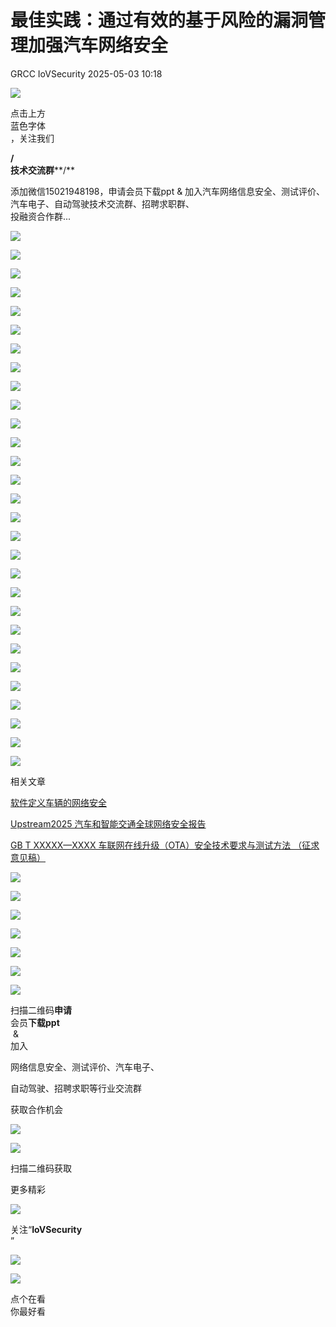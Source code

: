 #  最佳实践：通过有效的基于风险的漏洞管理加强汽车网络安全   
GRCC  IoVSecurity   2025-05-03 10:18  
  
![](https://mmbiz.qpic.cn/mmbiz_gif/CQb4KERYG3QA0ezCCjgRONQvXCf3wka7je04trwIyMqsDUWBubpwfiahXImiaoia7NnueGomOO28vicSZ5wEFFTa1Q/640?wx_fmt=gif "")  
  
点击上方  
蓝色字体  
，关注我们  
  
**/**  
**技术交流群****/**  
  
添加微信15021948198，申请会员下载ppt & 加入汽车网络信息安全、测试评价、汽车电子、自动驾驶技术交流群、招聘求职群、  
投融资合作群...  
  
![](https://mmbiz.qpic.cn/mmbiz_png/uTSIm9RGwm1TRjwE2zLpukYhicVU1Sx1JibtJRrQTZXwxgmRwfKd57LO0WiaRBQIGrWLInBtVs3oQg4Dlm3QjfWEA/640?wx_fmt=png&from=appmsg "")  
  
![](https://mmbiz.qpic.cn/mmbiz_png/uTSIm9RGwm1TRjwE2zLpukYhicVU1Sx1JXmOvlxgeBkibu6v5nf8xOsQxic4q7q7NRs9h50jibzlqICAllwN7jupLw/640?wx_fmt=png&from=appmsg "")  
  
![](https://mmbiz.qpic.cn/mmbiz_png/uTSIm9RGwm1TRjwE2zLpukYhicVU1Sx1JTaF7bsqOLrP7917EwxndvA171Qje3dQGpjpUU1b3Ehv4PvsGOER8mg/640?wx_fmt=png&from=appmsg "")  
  
![](https://mmbiz.qpic.cn/mmbiz_png/uTSIm9RGwm1TRjwE2zLpukYhicVU1Sx1JTsh0Clxkia9FrmH2UKItxjySL6UvSmDHmalibP36eGoY8dD26woicNNrg/640?wx_fmt=png&from=appmsg "")  
  
![](https://mmbiz.qpic.cn/mmbiz_png/uTSIm9RGwm1TRjwE2zLpukYhicVU1Sx1JPd6j48YTSy2I4kWaqWZo4LpkClPeW0XZfMrhQAlWPQSJyttW3iaErWQ/640?wx_fmt=png&from=appmsg "")  
  
![](https://mmbiz.qpic.cn/mmbiz_png/uTSIm9RGwm1TRjwE2zLpukYhicVU1Sx1JYNbXMqVu2niaaMuEmv7hNqA2axsTCE74iaFicBBhCOTt1HV5ZTEmIpRBg/640?wx_fmt=png&from=appmsg "")  
  
![](https://mmbiz.qpic.cn/mmbiz_png/uTSIm9RGwm1TRjwE2zLpukYhicVU1Sx1J4Hol17t44iaKYgjakqkrdT8vbSglQLlvicaFVMy75GwIicqpvGWVCYcyg/640?wx_fmt=png&from=appmsg "")  
  
![](https://mmbiz.qpic.cn/mmbiz_png/uTSIm9RGwm1TRjwE2zLpukYhicVU1Sx1JSMQTCELY9E9dicibF49gAglkmkdbsMib7nw5LtWmPuKYCWic52lVBQ5mew/640?wx_fmt=png&from=appmsg "")  
  
![](https://mmbiz.qpic.cn/mmbiz_png/uTSIm9RGwm1TRjwE2zLpukYhicVU1Sx1JmL3vlXLDxC1LJXiautQSPHJyVSZ72vV9NKOiapAwOdBGHxhganDLEAXQ/640?wx_fmt=png&from=appmsg "")  
  
![](https://mmbiz.qpic.cn/mmbiz_png/uTSIm9RGwm1TRjwE2zLpukYhicVU1Sx1Jnn2Hyz6fxM73EgaGnNVlicGDEzkoibSMtDJqQWl5YicFzwA7I459k7rpw/640?wx_fmt=png&from=appmsg "")  
  
![](https://mmbiz.qpic.cn/mmbiz_png/uTSIm9RGwm1TRjwE2zLpukYhicVU1Sx1JmxrfQXLgybPCeD2QpfUP2VR4lQv5ibuLmZR2D4oQKcdwmNrEIdKaWLA/640?wx_fmt=png&from=appmsg "")  
  
![](https://mmbiz.qpic.cn/mmbiz_png/uTSIm9RGwm1TRjwE2zLpukYhicVU1Sx1Jnfma4iaSA46DURXRiaEqwwSW1qItdIXFSrlPaTITUjMMymrzKg4DzOZQ/640?wx_fmt=png&from=appmsg "")  
  
![](https://mmbiz.qpic.cn/mmbiz_png/uTSIm9RGwm1TRjwE2zLpukYhicVU1Sx1J6xW5yicIgibsoia8v1NmTOobTicGGI21DuiaITjuv3ibGx18p3KVDgeRCxQg/640?wx_fmt=png&from=appmsg "")  
  
![](https://mmbiz.qpic.cn/mmbiz_png/uTSIm9RGwm1TRjwE2zLpukYhicVU1Sx1JsibCc33zHB0v0LELaFv52Bo440PV89Zxiao3rJXWwBGQBNjsLW2BRxIg/640?wx_fmt=png&from=appmsg "")  
  
![](https://mmbiz.qpic.cn/mmbiz_png/uTSIm9RGwm1TRjwE2zLpukYhicVU1Sx1JcppHEEIMNo8bCgWItNNNUQsjgTXtpWFiaRAHiaOkOopVY7futnclkdQA/640?wx_fmt=png&from=appmsg "")  
  
![](https://mmbiz.qpic.cn/mmbiz_png/uTSIm9RGwm1TRjwE2zLpukYhicVU1Sx1JPBFkKopeKj0p27L7Id3p0Rc8mgsRMz4vBHcBIYrwQ9Iunvs02iaSx0A/640?wx_fmt=png&from=appmsg "")  
  
![](https://mmbiz.qpic.cn/mmbiz_png/uTSIm9RGwm1TRjwE2zLpukYhicVU1Sx1JekjJMobKRSnZGyyS3N0l67VLc85GFDB8TS1J8daAKeHUiavE3SGMxTA/640?wx_fmt=png&from=appmsg "")  
  
![](https://mmbiz.qpic.cn/mmbiz_png/uTSIm9RGwm1TRjwE2zLpukYhicVU1Sx1JkhZnNz5bcogiaul36YtCmjqYlNEqibTlnVG1ibU6o4v4vIJzbWXdr0UjA/640?wx_fmt=png&from=appmsg "")  
  
![](https://mmbiz.qpic.cn/mmbiz_png/uTSIm9RGwm1TRjwE2zLpukYhicVU1Sx1JSz6J4aGyLQXrDpwC86cZ7cJFdrLibAXa8DRlPWk6gbaDJ6tyzWF6C1A/640?wx_fmt=png&from=appmsg "")  
  
![](https://mmbiz.qpic.cn/mmbiz_png/uTSIm9RGwm1TRjwE2zLpukYhicVU1Sx1J4XzRluibz7NNpn4YObR4L8HTBAjnwDAUQtdDM5iay8kw8IO0ib6hE9xvQ/640?wx_fmt=png&from=appmsg "")  
  
![](https://mmbiz.qpic.cn/mmbiz_png/uTSIm9RGwm1TRjwE2zLpukYhicVU1Sx1JwL4BzbKdPlzEYfCjI5bE9Q3ZCDjf8L8g3kLNSIThiavmicOsdfS0LfYg/640?wx_fmt=png&from=appmsg "")  
  
![](https://mmbiz.qpic.cn/mmbiz_png/uTSIm9RGwm1TRjwE2zLpukYhicVU1Sx1JbxY2F5qdkklcO1iagq26NFJZ6UjSmVKLtQibJS3kKvUhvTu6ibsSVibkAQ/640?wx_fmt=png&from=appmsg "")  
  
![](https://mmbiz.qpic.cn/mmbiz_png/uTSIm9RGwm1TRjwE2zLpukYhicVU1Sx1J51iaTNia0G9hhgiaky4fvAYwavdoy9OObFeWGedyPHTEXVg3EZiacppP6Q/640?wx_fmt=png&from=appmsg "")  
  
![](https://mmbiz.qpic.cn/mmbiz_png/uTSIm9RGwm1TRjwE2zLpukYhicVU1Sx1JmfVr1nbqrkB7jtq2FicXnkicNw0PLItxRDjdHxS2ejPMVibbUxBqa9D6w/640?wx_fmt=png&from=appmsg "")  
  
![](https://mmbiz.qpic.cn/mmbiz_png/uTSIm9RGwm1TRjwE2zLpukYhicVU1Sx1JPDLzQlEpZr4nLl4ZkC2fXKMvJTJMhmJ38GmNEneT6F3MPpPst0kkRg/640?wx_fmt=png&from=appmsg "")  
  
![](https://mmbiz.qpic.cn/mmbiz_png/uTSIm9RGwm1TRjwE2zLpukYhicVU1Sx1JOoXib0Om7XicMZLdo57Kqho7DbsLtn8ef9Usq45k1Gt23YWrmUnCZrWg/640?wx_fmt=png&from=appmsg "")  
  
![](https://mmbiz.qpic.cn/mmbiz_png/uTSIm9RGwm1TRjwE2zLpukYhicVU1Sx1JWLKMtezEtO47F4DZfqEsz7K6vC7p7zBBtXRM48icoPxTicKjpPKXeVpw/640?wx_fmt=png&from=appmsg "")  
  
![](https://mmbiz.qpic.cn/mmbiz_png/uTSIm9RGwm1TRjwE2zLpukYhicVU1Sx1JU78xQmXuvA51yCTHWblQ9MKqiauBkIvFfetatX0Un5yAgAJ9rV9DYEw/640?wx_fmt=png&from=appmsg "")  
  
![](https://mmbiz.qpic.cn/mmbiz_gif/b96CibCt70iabwjyojLhA03PtxUnkNPREnt2F48ywfXLpDdDAjicOTPI8Q94tVLbJ58tbRs12iaXDKhUOW9gd4NlFA/640?wx_fmt=gif "")  
  
相关文章  
  
  
[软件定义车辆的网络安全](https://mp.weixin.qq.com/s?__biz=MzU2MDk1Nzg2MQ==&mid=2247622210&idx=1&sn=1068b8261d3ecb9f1eee3691cba82e7e&scene=21#wechat_redirect)  
  
  
[Upstream2025 汽车和智能交通全球网络安全报告](https://mp.weixin.qq.com/s?__biz=MzU2MDk1Nzg2MQ==&mid=2247622251&idx=1&sn=8f1619e1f8660e19aa204421aa44382e&scene=21#wechat_redirect)  
  
  
[GB T XXXXX—XXXX 车联网在线升级（OTA）安全技术要求与测试方法 （征求意见稿）](https://mp.weixin.qq.com/s?__biz=MzU2MDk1Nzg2MQ==&mid=2247622196&idx=1&sn=ec354918c62b4a544d2601e74bce6c7f&scene=21#wechat_redirect)  
  
  
![](https://mmbiz.qpic.cn/mmbiz_gif/MfTd6rd9CyvNRMW8I9cvI1CK5gKiaYqg2veTn9t9dAe1GxYic7pAvgvRIKNFickConFyX8AvW2reAq8GchJI6aBpA/640?wx_fmt=gif&wxfrom=5&wx_lazy=1&tp=webp "")  
  
  
  
![](https://mmbiz.qpic.cn/mmbiz_png/uTSIm9RGwm1ZJhbibD1pjibolXSLaymaCRElziatxtuLVF7emj5w4KVBaaWK1QqXrFYf7ZHKziaf3Sp5fpkdpNzqRg/640?wx_fmt=png&from=appmsg "")  
  
  
![](https://mmbiz.qpic.cn/mmbiz_png/uTSIm9RGwm0WLJs8ltUmjuazx5FxmbqYfLFMmNoqeblY17OeMno5vvF8icVuCGAxmPvdicjruu9mLQWOxDrYAuGg/640?wx_fmt=png&from=appmsg "")  
  
  
  
  
![](https://mmbiz.qpic.cn/mmbiz_png/uTSIm9RGwm3blv4rkY4Rb273UGM23NhicAN2ZR203uG08ubJox357DvePVib6R0WciciaqnicS1nrR3k8ianibkvjFCKw/640?wx_fmt=png&from=appmsg "")  
  
![](https://mmbiz.qpic.cn/mmbiz_png/8Pvibnf7ic0cy77VtN8ibA7XuZgvGQoicjpar7CWkfIEXV4CEjiankS0tjDZEUgxhNHf0HicpBNcO4YuhOm5eIdb7RaA/640?wx_fmt=other&wxfrom=5&wx_lazy=1&wx_co=1&tp=webp "")  
  
  
![](https://mmbiz.qpic.cn/mmbiz_png/9yhibG49kQicogTWBZcB6XwgTib9lH6QN57pFdZwoRicFbc3JLM7icu8hadyzRKztBHGZ7eDEVgMiaHYqExfhbbpb5vA/640?wx_fmt=other&wxfrom=5&wx_lazy=1&wx_co=1&tp=webp "")  
  
![](https://mmbiz.qpic.cn/mmbiz_png/uTSIm9RGwm2F3KDtuNYvmkK20aeBw5tzC4P9ibHF9ZvNa8C5jrwloaUH0C7GHj5j9icJh7XicdFckbQ3M0sSlKs8w/640?wx_fmt=other&from=appmsg&wxfrom=5&wx_lazy=1&wx_co=1&tp=webp "")  
  
扫描二维码**申请**  
会员**下载ppt**  
 &   
加入  
  
网络信息安全、测试评价、汽车电子、  
  
自动驾驶、招聘求职等行业交流群  
  
获取合作机会  
  
  
![](https://mmbiz.qpic.cn/mmbiz_png/kuhNyShuqyAGSIk680L6OHthYzkwuUDkKqfw3icohb1JLrEvjicKgfaiatIDP1L7RN7zPQkzbrksWzTMmgh5LKjzA/640?wx_fmt=other&wxfrom=5&wx_lazy=1&wx_co=1&tp=webp "")  
  
![](https://mmbiz.qpic.cn/mmbiz_jpg/uTSIm9RGwm0ibSggKRaicPibLl2nXk3lGdgeoXo0P9Xy8e2aNHPm3LOhKjicHk2zhB5V1ar3CwUTs258UkiaTPYq4gw/640?wx_fmt=other&wxfrom=5&wx_lazy=1&wx_co=1&tp=webp "")  
  
扫描二维码获取  
  
更多精彩  
  
![](https://mmbiz.qpic.cn/mmbiz_png/XiacM3aibSNia0qvdL1PUiaZugASarnXx5wAxT5ic13sgRB49E67AsdWeZpHnibUEW2oibToqEWRjHmImztgv33MaknnQ/640?wx_fmt=other&wxfrom=5&wx_lazy=1&wx_co=1&tp=webp "")  
  
  
关注“**IoVSecurity**  
”  
  
  
![](https://mmbiz.qpic.cn/mmbiz_png/fBQwicMRtG3qyicHcTibNaG9RMs2E8knzWpfH0gnibzKsciaBTYdnW8mFyNgvEAqBNoib29iasxMgwh2gWRSIkINyHVLA/640?wx_fmt=other&wxfrom=5&wx_lazy=1&wx_co=1&tp=webp "")  
  
![](https://mmbiz.qpic.cn/mmbiz_png/D7nIuxbSmauhlzDVRGHTibAGyGcFvY5qFSPyZdMCxTSXwjhzFTotRe6rciaIxatoAHF0MPI73MMPAbf0UUMIMSvw/640?wx_fmt=other&wxfrom=5&wx_lazy=1&wx_co=1&tp=webp "")  
  
点个在看  
你最好看  
  
  
  
  
